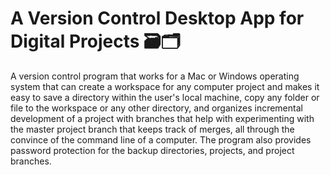 # A Version Control Desktop App for Digital Projects 🗃🗂

A version control program that works for a Mac or Windows operating system that can create a workspace for any computer project and makes it easy to save a directory within the user's local machine, copy any folder or file to the workspace or any other directory, and organizes incremental development of a project with branches that help with experimenting with the master project branch that keeps track of merges, all through the convince of the command line of a computer. The program also provides password protection for the backup directories, projects, and project branches.

